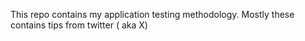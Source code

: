 This repo contains my application testing methodology. Mostly these contains tips from twitter ( aka X)
